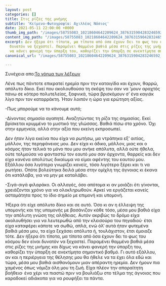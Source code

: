 ```yaml
---
layout: post
categories: []
title: Στις ρίζες της μνήμης
subtitle: 'Κείμενο-Φωτογραφία: Αχιλλέας Νάσιος'
date: 2021-05-11 22:00:00 +0000
thumb_img_path: "/images/58755083_10218604642209624_3876315904283246592_n.jpeg"
content_img_path: "/images/58755083_10218604642209624_3876315904283246592_n.jpeg"
excerpt: Δεν ήξερα ότι τίποτα, μα τίποτα από όσα έχουν δει το φως του κόσμου δεν είναι
  δυνατόν να ξεχαστεί. Παραμένει θαμμένο βαθιά μέσα στις ρίζες της μνήμης και δίχως
  να κάνει φανερή την ύπαρξη του, καθορίζει την ύπαρξη σε ανεκτίμητα σημαντικό βαθμό.
canonical_url: "/images/58755083_10218604642209624_3876315904283246592_n.jpeg"

---
```

Συνέχεια απο:<a href="https://hocusphotus.com/posts/anodus-59/" target="blank">Το νόημα των λέξεων</a>

Λένε πως πάντοτε επικρατεί ηρεμία πριν την καταιγίδα και έχουν, θαρρώ, απόλυτο δίκιο. Εκεί που ακολουθούσα τη σκέψη του σαν να ‘μουν αραχτός πάνω σε κότερο πολυτελείας, ξαφνικά, τώρα βρισκόμουν σ’ ένα καγιάκ λίγο πριν τον καταρράκτη. Ήταν λοιπόν η ώρα για ερώτηση αξίας.

\-Πως μπορούμε να το κάνουμε αυτό;

\-Δίνοντας σημασία αγαπητέ. Αναζητώντας τη ρίζα της σημασίας. Εκεί βρίσκεται κρυμμένο το μυστικό της γλώσσας. Βαθιά πίσω στο χρόνο. Όχι στην ερμηνεία, αλλά στην αξία που εκείνη εκπροσωπεί.

Δεν ήταν λίγα εκείνα που είχα να ρωτήσω, μα ντράπηκα εξ’ αιτίας, μάλλον, της περηφάνειας μου. Δεν είχα κι άδικο, μάλλον, μιας και ο κόσμος ήταν τελικά το μόνο που μου ανήκε απόλυτα, αλλά ούτε ήθελα, ούτε τολμούσα να φανταστώ τον εαυτό μου σαν άρχοντα, θαρρείς και δεν είχα κανένα απολύτως δικαίωμα να είμαι αφέντης του εαυτού μου. Εξάλλου όσα λιγότερα γνωρίζει κανείς, τόσο λιγότερο ξέρει και τι να ρωτήσει. Οπότε βολεύτηκα δειλά μέσα στην ομίχλη της άγνοιας κι έκανα ότι κατάλαβα, για να μην με καταλάβει.

\-Σιγά-σιγά φιλαράκο. Οι αλλαγές, όσο απότομα κι αν μοιάζει ότι γίνονται, χρειάζονται χρόνο για να ολοκληρωθούν. Αρκεί να εργάζεται κανείς ασταμάτητα προς το ίδιο σημείο με επιμονή και υπομονή.

Ήξερα ότι είχε απόλυτο δίκιο και σε αυτό. Όσο κι αν η έλλειψη της υπομονής και της υπομονής με βασάνιζαν κάθε τόσο, μέσα μου βαθιά είχα την απόλυτη γνώση της αλήθειας. Αυτόν ακριβώς το δρόμο είχα ακολουθήσει για να λευτερωθώ από την κλεισούρα του πηγαδιού· έτσι είχα καταφέρει κάποτε να σωθώ, απλά, ενώ όλ’ αυτά ήταν φυτεμένα βαθιά μέσα μου, τα είχα ξεχάσει απόλυτα ή, τουλάχιστον, έτσι έμοιαζε τότε. Δεν ήξερα ότι τίποτα, μα τίποτα από όσα έχουν δει το φως του κόσμου δεν είναι δυνατόν να ξεχαστεί. Παραμένει θαμμένο βαθιά μέσα στις ρίζες της μνήμης και δίχως να κάνει φανερή την ύπαρξη του, καθορίζει την ύπαρξη σε ανεκτίμητα σημαντικό βαθμό. Γι αυτό εξάλλου, αν και η περιέργεια της θέλησης μου θα ήθελε να τα έχει όλα εδώ και τώρα, μέσα μου βαθιά αισθανόμουν μιαν απέραντη ηρεμία. Δεν ήμουν πια χαμένος όπως νόμιζα όλη μου τη ζωή. Είχα πλέον την απαραίτητη βοήθεια· ένα χέρι να πιαστώ πριν να βουλιάξω στο τέλμα της άγνοιας που καραδοκεί αδιάκοπα για να ρουφήξει τα πάντα.